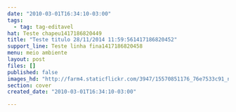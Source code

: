 ```yaml
---
date: "2010-03-01T16:34:10-03:00"
tags:
  - tag: tag-editavel
hat: Teste chapeu1417186820449
title: "Teste titulo 28/11/2014 11:59:561417186820452"
support_line: Teste linha fina1417186820458
menu: meio ambiente
layout: post
files: []
published: false
images_hd: "http://farm4.staticflickr.com/3947/15570851176_76e7533c91_n.jpg"
section: cover
created_date: "2010-03-01T16:34:10-03:00"

---
```

